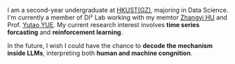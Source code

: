 I am a second-year undergraduate at [HKUST(GZ)](https://www.hkust-gz.edu.cn/), majoring in Data Science. I'm currently a member of DI² Lab working with my memtor [Zhangyi HU](https://whu-hzy.github.io/) and Prof. [Yutao YUE](https://facultyprofiles.hkust-gz.edu.cn/faculty-personal-page/YUE-Yutao/yutaoyue). My current research interest involves **time series forcasting** and **reinforcement learning**.

In the future, I wish I could have the chance to **decode the mechanism inside LLMs**, interpreting both **human and machine congnition**.
